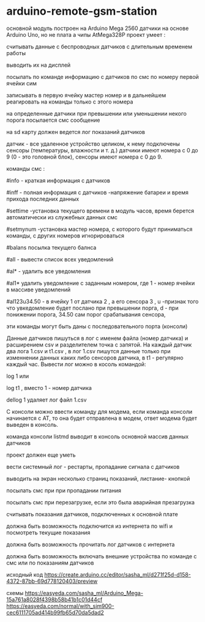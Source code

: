 # arduino-remote-gsm-station

основной модуль построен на Arduino Mega 2560
датчики на основе Arduino Uno, но не плата а чипы AtMega328P 
проект  умеет :

считывать данные с беспроводных датчиков с длительным временем работы

выводить их на дисплей

посылать по команде информацию с датчиков по смс по номеру первой ячейки сим

записывать в первую ячейку мастер номер и в дальнейшем реагировать на команды только с этого номера

на определенные датчики при превышении или уменьшении некого порога посылается смс сообщение

на sd карту должен ведется лог показаний датчиков

датчик - все удаленное устройство целиком, к нему подключены сенсоры (температуры, влажности и т. д.)
датчики имеют номера с 0 до 9 (0 - это головной блок), сенсоры имеют номера с 0 до 9.

команды смс :

#info - краткая информация с датчиков

#inff - полная информация с датчиков -напряжение батареи и время прихода последних данных

#settime -установка текущего времени в модуль часов, время берется автоматически из служебных данных смс

#setmynum -установка мастер номера, с которого будут приниматься команды, с других номеров игнорироваться

#balans посылка текущего балнса


#all - вывести список всех уведомлений

#al*  - удалить все уведомления

#al1* удалить уведомление с заданным номером, где 1 - номер ячейки в массиве уведомлений

#al123u34.50 - в ячейку 1 от датчика 2 , а его сенсора 3 , u -признак того что увкедомление будет послано при превышении порга, d - при понижении порога, 34.50  сам порог срабатывания сенсора,

эти команды могут быть даны с последовательного порта (консоли)

Данные датчиков пишуться в лог с именем файла (номер датчика) и расширением csv и разделителем точка с запятой. 
На каждый датчик два лога 1.csv и t1.csv , в лог 1.csv пишутся данные только при изменнении данных каких либо сенсоров датчика, в t1 - регулярно каждый час.
Вывести лог можно в косоль командой:

log 1 или

log t1 , вместо 1 - номер датчика

dellog 1 удаляет лог файл 1.csv

С консоли можно ввести команду для модема, если команда консоли начинается с AT, то  она будет отправлена в модем, ответ модема будет выведен в консоль. 

команда консоли listmd выводит в консоль основной массив данных датчиков





проект должен еще уметь 

вести системный лог - рестарты, пропадание сигнала с датчиков

выводить на экран несколько страниц показаний, листание- кнопкой

посылать смс при при пропадании питания

посылать смс при перезагрузке, если это была аварийная презагрузка

считывать показания датчиков, подключенных к основной плате

должна быть возможность подключится из интернета по wifi и посмотреть текущие показания

должна быть возможность прочитать лог датчиков с интернета

должна быть возможность включать внешние устройства по команде с смс или по показаниям датчиков



исходный код
https://create.arduino.cc/editor/sasha_ml/d271f25d-d158-4372-87bb-69d778120403/preview

схемы
https://easyeda.com/sasha_ml/Arduino_Mega-15a761a8028f4398b58b41b1c01d44cf
https://easyeda.com/normal/with_sim900-cec6111705ad414b99fb65d70da5dad2




